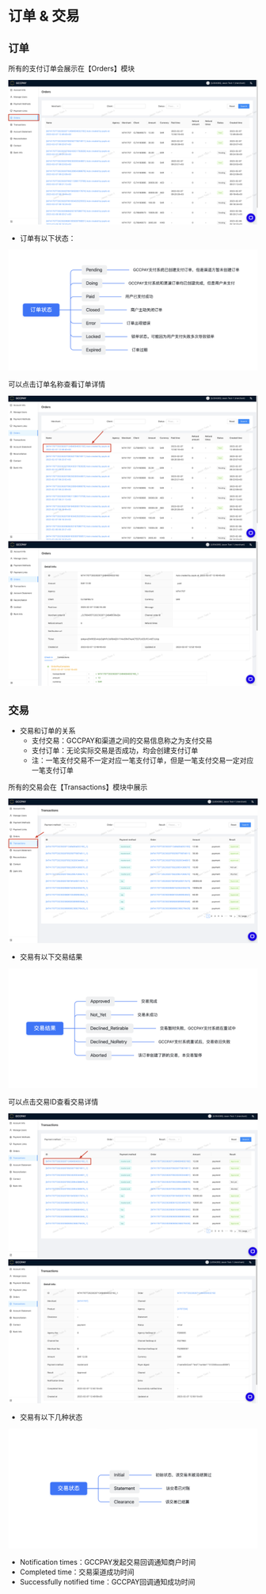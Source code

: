 # 订单 & 交易

## 订单

所有的支付订单会展示在【Orders】模块

![img](../_media/orderTransaction-1.png ':size=90%')

- 订单有以下状态：

![img](../_media/orderTransaction-2.png ':size=80%')

可以点击订单名称查看订单详情

![img](../_media/orderTransaction-3.png ':size=45%')
![img](../_media/orderTransaction-4.png ':size=45%')

## 交易

- 交易和订单的关系
  - 支付交易：GCCPAY和渠道之间的交易信息称之为支付交易
  - 支付订单：无论实际交易是否成功，均会创建支付订单
  - 注：一笔支付交易不一定对应一笔支付订单，但是一笔支付交易一定对应一笔支付订单

所有的交易会在【Transactions】模块中展示

![img](../_media/orderTransaction-5.png ':size=90%')

- 交易有以下交易结果

![img](../_media/orderTransaction-6.png ':size=90%')

可以点击交易ID查看交易详情

![img](../_media/orderTransaction-7.png ':size=45%')
![img](../_media/orderTransaction-8.png ':size=45%')

- 交易有以下几种状态

![img](../_media/orderTransaction-9.png ':size=80%')

- Notification times：GCCPAY发起交易回调通知商户时间
- Completed time：交易渠道成功时间
- Successfully notified time：GCCPAY回调通知成功时间